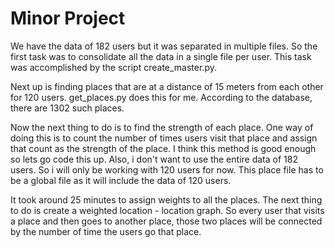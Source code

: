 # Minor Project
We have the data of 182 users but it was separated in multiple files. So the first task was to consolidate all the data 
in a single file per user. This task was accomplished by the script create_master.py.

Next up is finding places that are at a distance of 15 meters from each other for 120 users. get_places.py does this for
me. According to the database, there are 1302 such places.
  
Now the next thing to do is to find the strength of each place. One way of doing this is to count the number of times
users visit that place and assign that count as the strength of the place. I think this method is good enough so lets 
go code this up. Also, i don't want to use the entire data of 182 users. So i will only be working with 120 users for now.
This place file has to be a global file as it will include the data of 120 users.

It took around 25 minutes to assign weights to all the places. The next thing to do is create a weighted location - location
graph. So every user that visits a place and then goes to another place, those two places will be connected by the number
of time the users go that place.